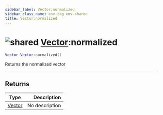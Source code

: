 ```yaml
---
sidebar_label: Vector:normalized
sidebar_class_name: env-tag env-shared
title: Vector:normalized
---
```


# <img src='/img/wiki/shared.png' alt='shared' classname='env-tag' /> [Vector](../vector/README.md):normalized

```lua
Vector Vector:normalized()
```

Returns the normalized vector<br/>

-----------------
## Returns

| Type   | Description |
| ------ | ----------: |
| [Vector](../vector/README.md) | No description |
